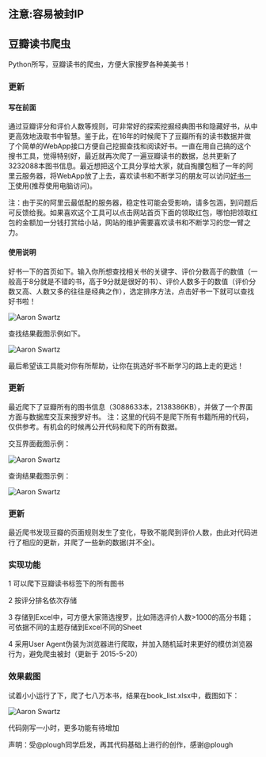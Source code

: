 ## 注意:容易被封IP
## 豆瓣读书爬虫

Python所写，豆瓣读书的爬虫，方便大家搜罗各种美美书！


### 更新

#### 写在前面

通过豆瓣评分和评价人数等规则，可非常好的探索挖掘经典图书和隐藏好书，从中更高效地汲取书中智慧。鉴于此，在16年的时候爬下了豆瓣所有的读书数据并做了个简单的WebApp接口方便自己挖掘查找和阅读好书。一直在用自己搞的这个搜书工具，觉得特别好，最近就再次爬了一遍豆瓣读书的数据，总共更新了3232088本图书信息。最近想把这个工具分享给大家，就自掏腰包租了一年的阿里云服务器，将WebApp放了上去，喜欢读书和不断学习的朋友可以访问[好书一下](http://sobook.lanbing510.info)使用(推荐使用电脑访问)。

注：由于买的阿里云最低配的服务器，稳定性可能会受影响，请多包涵，到问题后可反馈给我。如果喜欢这个工具可以点击网站首页下面的领取红包，哪怕把领取红包的金额加一分钱打赏给小站，网站的维护需要喜欢读书和不断学习的您一臂之力。

#### 使用说明

好书一下的首页如下。输入你所想查找相关书的关键字、评价分数高于的数值（一般高于8分就是不错的书，高于9分就是很好的书）、评价人数多于的数值（评价分数又高、人数又多的往往是经典之作），选定排序方法，点击好书一下就可以查找好书啦！

![Aaron Swartz](https://github.com/lanbing510/DouBanSpider/raw/master/screenshots/sobook1.png)

查找结果截图示例如下。

![Aaron Swartz](https://github.com/lanbing510/DouBanSpider/raw/master/screenshots/sobook2.jpg)

最后希望该工具能对你有所帮助，让你在挑选好书不断学习的路上走的更远！

### 更新

最近爬下了豆瓣所有的图书信息（3088633本，2138386KB），并做了一个界面方面与数据库交互来搜罗好书。 注：这里的代码不是爬下所有书籍所用的代码，仅供参考。有机会的时候再公开代码和爬下的所有数据。


交互界面截图示例：

![Aaron Swartz](https://github.com/lanbing510/DouBanSpider/raw/master/screenshots/sobook.jpg)

查询结果截图示例：

![Aaron Swartz](https://github.com/lanbing510/DouBanSpider/raw/master/screenshots/result.jpg)


### 更新

最近爬书发现豆瓣的页面规则发生了变化，导致不能爬到评价人数，由此对代码进行了相应的更新，并爬了一些新的数据(并不全)。



### 实现功能

1 可以爬下豆瓣读书标签下的所有图书 

2 按评分排名依次存储

3 存储到Excel中，可方便大家筛选搜罗，比如筛选评价人数>1000的高分书籍；可依据不同的主题存储到Excel不同的Sheet 

4 采用User Agent伪装为浏览器进行爬取，并加入随机延时来更好的模仿浏览器行为，避免爬虫被封（更新于 2015-5-20）

### 效果截图

试着小小运行了下，爬了七八万本书，结果在book_list.xlsx中，截图如下：

![Aaron Swartz](https://github.com/lanbing510/DouBanSpider/raw/master/screenshots/douban.jpg)


代码刚写一小时，更多功能有待增加


声明：受@plough同学启发，再其代码基础上进行的创作，感谢@plough




